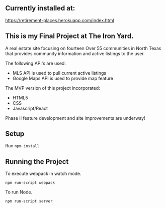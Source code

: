 ## Currently installed at:
https://retirement-places.herokuapp.com/index.html


## This is my Final Project at The Iron Yard.
A real estate site focusing on fourteen Over 55 communities in North Texas that provides community information and active listings to the user.   

The following API's are used:
- MLS API is used to pull current active listings
- Google Maps API is used to provide map feature

The MVP version of this project incorporated:
- HTML5
- CSS
- Javascript/React   

Phase II feature development and site improvements are underway!


## Setup

Run `npm install`



## Running the Project

To execute webpack in watch mode.

```
npm run-script webpack
```

To run Node.

```
npm run-script server
```
